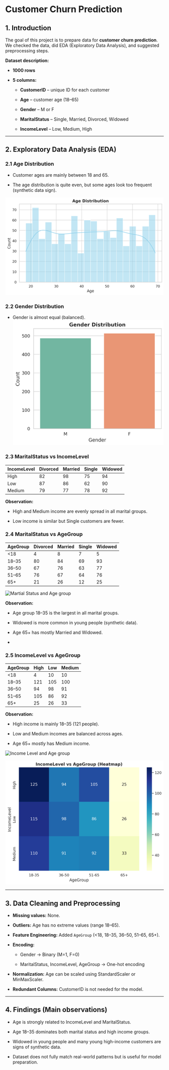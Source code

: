 

# Customer Churn Prediction

## 1. Introduction

The goal of this project is to prepare data for **customer churn prediction**. We checked the data, did EDA (Exploratory Data Analysis), and suggested preprocessing steps.

**Dataset description:**

- **1000 rows**
    
- **5 columns:**
    
    - **CustomerID** – unique ID for each customer
        
    - **Age** – customer age (18–65)
        
    - **Gender** – M or F
        
    - **MaritalStatus** – Single, Married, Divorced, Widowed
        
    - **IncomeLevel** – Low, Medium, High
        

---

## 2. Exploratory Data Analysis (EDA)

### 2.1 Age Distribution

- Customer ages are mainly between 18 and 65.
    
- The age distribution is quite even, but some ages look too frequent (synthetic data sign).
    
![Age Distribution](images/agedistribution.png)
### 2.2 Gender Distribution

- Gender is almost equal (balanced).
![Gender Distribution](images/genderdistribution.png)
  
### 2.3 MaritalStatus vs IncomeLevel

| IncomeLevel | Divorced | Married | Single | Widowed |
| ----------- | -------- | ------- | ------ | ------- |
| High        | 82       | 98      | 75     | 94      |
| Low         | 87       | 86      | 62     | 90      |
| Medium      | 79       | 77      | 78     | 92      |


**Observation:**

- High and Medium income are evenly spread in all marital groups.
    
- Low income is similar but Single customers are fewer.
    

### 2.4 MaritalStatus vs AgeGroup

| AgeGroup | Divorced | Married | Single | Widowed |
| -------- | -------- | ------- | ------ | ------- |
| <18      | 4        | 8       | 7      | 5       |
| 18–35    | 80       | 84      | 69     | 93      |
| 36–50    | 67       | 76      | 63     | 77      |
| 51–65    | 76       | 67      | 64     | 76      |
| 65+      | 21       | 26      | 12     | 25      |

 ![Martial Status and Age group](images/martialage.png)

**Observation:**

- Age group 18–35 is the largest in all marital groups.
    
- Widowed is more common in young people (synthetic data).
    
- Age 65+ has mostly Married and Widowed.

- 
    
### 2.5 IncomeLevel vs AgeGroup

| AgeGroup | High | Low | Medium |
| -------- | ---- | --- | ------ |
| <18      | 4    | 10  | 10     |
| 18–35    | 121  | 105 | 100    |
| 36–50    | 94   | 98  | 91     |
| 51–65    | 105  | 86  | 92     |
| 65+      | 25   | 26  | 33     |
**Observation:**

- High income is mainly 18–35 (121 people).
    
- Low and Medium incomes are balanced across ages.
    
- Age 65+ mostly has Medium income.
    

 ![Income Level and Age group](images/incomeelage.png)
 
 ![](images/incomelage2.png)

---

## 3. Data Cleaning and Preprocessing

- **Missing values:** None.
    
- **Outliers:** Age has no extreme values (range 18–65).
    
- **Feature Engineering:** Added `AgeGroup` (<18, 18–35, 36–50, 51–65, 65+).
    
- **Encoding:**
    
    - Gender → Binary (M=1, F=0)
        
    - MaritalStatus, IncomeLevel, AgeGroup → One-hot encoding
        
- **Normalization:** Age can be scaled using StandardScaler or MinMaxScaler.
    
- **Redundant Columns:** CustomerID is not needed for the model.
    

---

## 4. Findings (Main observations)

- Age is strongly related to IncomeLevel and MaritalStatus.
    
- Age 18–35 dominates both marital status and high income groups.
    
- Widowed in young people and many young high-income customers are signs of synthetic data.
    
- Dataset does not fully match real-world patterns but is useful for model preparation.
    

